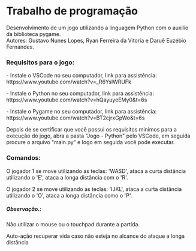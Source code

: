 <h1>Trabalho de programação</h1>
Desenvolvimento de um jogo utilizando a linguagem Python com o auxilio da biblioteca pygame.<br>
Autores: Gustavo Nunes Lopes, Ryan Ferreira da Vitoria e Daruê Euzébio Fernandes.

<h3>Requisitos para o jogo:</h3>
 <p> - Instale o VSCode no seu computador,
     link para assistência: https://www.youtube.com/watch?v=_R6YslWRUFk</p>
 <p> - Instale o Python no seu computador,
     link para assistência: https://www.youtube.com/watch?v=hQayuyeEMy0&t=6s</p>
 <p> - Instale o Pygame no seu computador,
      link para assistência: https://www.youtube.com/watch?v=BT2cjrxGpWo&t=6s</p>

Depois de se certificar que você possui os requisitos minimos para a execução do jogo, abra a pasta "Jogo - Python" pelo VSCode, em seguida procure o arquivo "main.py" e logo em seguida você pode executar.

<h3>Comandos:</h3>
<p>O jogador 1 se move utilizando as teclas: 'WASD', ataca a curta distância utilizando o 'E', ataca a longa distância com o 'R'.</p>
<p>O jogador 2 se move utilizando as teclas: 'IJKL', ataca a curta distância utilizando o 'O', ataca a longa distância como o 'P'.</p>
 
<h5>Observação.:</h5>
<p>Não utilizar o mouse ou o touchpad durante a partida.</p>
<p>Auto-ação recuperar vida caso não esteja no alcance do ataque a longa distância</p>
